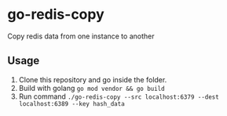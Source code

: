 # go-redis-copy
Copy redis data from one instance to another

## Usage
1. Clone this repository and go inside the folder.
2. Build with golang `go mod vendor && go build`
3. Run command `./go-redis-copy --src localhost:6379 --dest localhost:6389 --key hash_data`

